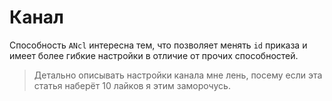 # Канал

Способность `ANcl` интересна тем, что позволяет менять `id` приказа и имеет более гибкие настройки в отличие от прочих
способностей.

> Детально описывать настройки канала мне лень, посему если эта статья наберёт 10 лайков я этим заморочусь.